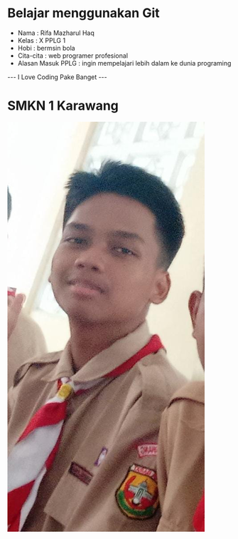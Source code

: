 # Belajar menggunakan Git

- Nama              : Rifa Mazharul Haq
- Kelas             : X PPLG 1
- Hobi              : bermsin bola
- Cita-cita         : web programer profesional
- Alasan Masuk PPLG : ingin mempelajari lebih dalam ke dunia programing

--- I Love Coding Pake Banget ---

# SMKN 1 Karawang
![Neskar](img/nama.jpg)